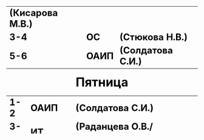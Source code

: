 <!DOCTYPE html>
<html>
  </body>
  <TABLE>
  <td><FONT SIZE="5"><B><FONT COLOR="00000"> (Кисарова М.В.) </B></FONT><BR></td>
</tr>
<tr>
  <td><FONT SIZE="5"><B><FONT COLOR="00000"> 3-4 </B></FONT><BR></td>
  <td><FONT SIZE="5"><B><FONT COLOR="00000"> ОС </B></FONT><BR></td>
  <td><FONT SIZE="5"><B><FONT COLOR="00000"> (Стюкова Н.В.) </B></FONT><BR></td>
</tr>
 <tr>
  <td><FONT SIZE="5"><B><FONT COLOR="00000"> 5-6 </B></FONT><BR></td>
  <td><FONT SIZE="5"><B><FONT COLOR="00000"> ОАИП </B></FONT><BR></td>
  <td><FONT SIZE="5"><B><FONT COLOR="00000"> (Солдатова С.И.) </B></FONT><BR></td>
 </tr>
</TABLE>
 </P>
  <P ALIGN=CENTER>
  <FONT SIZE="6"><B><FONT COLOR="00000"> Пятница </B></FONT><BR>
  <TABLE height="100" width="40%">
<tr>
  <td><FONT SIZE="5"><B><FONT COLOR="00000"> 1-2 </B></FONT><BR></td>
  <td><FONT SIZE="5"><B><FONT COLOR="00000"> ОАИП </B></FONT><BR></td>
  <td><FONT SIZE="5"><B><FONT COLOR="00000"> (Солдатова С.И.) </B></FONT><BR></td>
</tr>
 <tr>
  <td><FONT SIZE="5"><B><FONT COLOR="00000"> 3-4 </B></FONT><BR></td>
  <td><FONT SIZE="5"><B><FONT COLOR="00000"> ИТ </B></FONT><BR></td>
  <td><FONT SIZE="5"><B><FONT COLOR="00000"> (Раданцева О.В./Солдатова С.И.) </B></FONT><BR></td>
 </tr>
<tr>
  <td><FONT SIZE="5"><B><FONT COLOR="00000"> 5-6 </B></FONT><BR></td>
  <td><FONT SIZE="5"><B><FONT COLOR="00000"> История </B></FONT><BR></td>
  <td><FONT SIZE="5"><B><FONT COLOR="00000"> (Егошина М.В.) </B></FONT><BR></td>
</tr>
 <tr>
  <td><FONT SIZE="5"><B><FONT COLOR="00000"> 7-8 </B></FONT><BR></td>
  <td><FONT SIZE="5"><B><FONT COLOR="00000"> ЭВМ </B></FONT><BR></td>
  <td><FONT SIZE="5"><B><FONT COLOR="00000"> (Низаметдинова Т.И.) </B></FONT><BR></td>
 </tr>
</TABLE>
</body>
</html>
